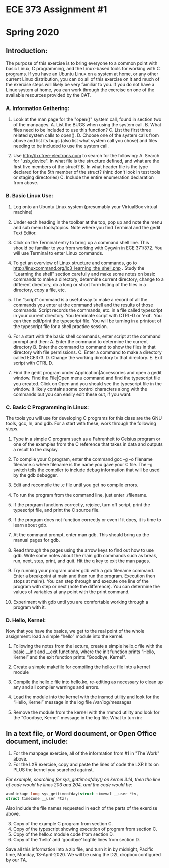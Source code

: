 # ECE 373 Assignment #1
# Spring 2020

## Introduction:
The purpose of this exercise is to bring everyone to a common point with basic Linux, C programming,
and the Linux-based tools for working with C programs. If you have an Ubuntu Linux on a system at
home, or any other current Linux distribution, you can do all of this exercise on it and much of the
exercise steps will likely be very familiar to you. If you do not have a Linux system at home, you can
work through the exercise on one of the available resources provided by the CAT.

### A. Information Gathering:
1. Look at the man page for the "open()" system call, found in section two of the manpages.
  A. List the BUGS when using the system call.
  B. What files need to be included to use this function?
  C. List the first three related system calls to open().
  D. Choose one of the system calls from above and list its bugs (also list what system call you
chose) and files needing to be included to use the system call.

2. Use http://lxr.free-electrons.com to search for the following:
  A. Search for "usb_device". In what file is the structure defined, and what are the first five
members of the struct?
  B. In what header file is the type declared for the 5th member of the struct? (hint: don't look in
test tools or staging directories)
  C. Include the entire enumeration declaration from above.

### B. Basic Linux Use:
1. Log onto an Ubuntu Linux system (presumably your VirtualBox virtual machine)

2. Under each heading in the toolbar at the top, pop up and note the menu and sub menu tools/topics.
Note where you find Terminal and the gedit Text Editor.

3. Click on the Terminal entry to bring up a command shell line. This should be familiar to you from
working with Cygwin in ECE 371/372. You will use Terminal to enter Linux commands.

4. To get an overview of Linux structure and commands, go to
http://linuxcommand.org/lc3_learning_the_shell.php . Study the “Learning the shell”
section carefully and make some notes on basic commands to make a directory, determine current
directory, change to a different directory, do a long or short form listing of the files in a directory,
copy a file, etc.

5. The “script” command is a useful way to make a record of all the commands you enter at the
command shell and the results of those commands. Script records the commands, etc. in a file
called typescript in your current directory. You terminate script with CTRL-D or 'exit'. You can
then edit/print the typescript file. You will be turning in a printout of the typescript file for a shell
practice session.

6. For a start with the basic shell commands, enter script at the command prompt and then:
  A. Enter the command to determine the current directory
  B. Enter the command to command to show the files in that directory with file permissions.
  C. Enter a command to make a directory called ECE373.
  D. Change the working directory to that directory.
  E. Exit script with CTRL D.

7. Find the gedit program under Application|Accessories and open a gedit window. Find the File|Open
menu command and find the typescript file you created. Click on Open and you should see the
typescript file in the window. It likely contains some control characters along with the commands
but you can easily edit these out, if you want.

### C. Basic C Programming in Linux:
The tools you will use for developing C programs for this class are the GNU tools, gcc, ln, and gdb. For
a start with these, work through the following steps.
1. Type in a simple C program such as a Fahrenheit to Celsius program or one of the examples from
the C reference that takes in data and outputs a result to the display.

2. To compile your C program, enter the command gcc -g -o filename filename.c where
filename is the name you gave your C file. The –g switch tells the compiler to include debug
information that will be used by the gdb debugger.

3. Edit and recompile the .c file until you get no compile errors.

4. To run the program from the command line, just enter ./filename.

5. If the program functions correctly, rejoice, turn off script, print the typescript file, and print the C
source file.

6. If the program does not function correctly or even if it does, it is time to learn about gdb.

7. At the command prompt, enter man gdb. This should bring up the manual pages for gdb.

8. Read through the pages using the arrow keys to find out how to use gdb. Write some notes about
the main gdb commands such as break, run, next, step, print, and quit. Hit the q key to exit the man
pages.

9. Try running your program under gdb with a gdb filename command. Enter a breakpoint at main
and then run the program. Execution then stops at main(). You can step through and execute one
line of the program with step or next (note the difference). You can determine the values of
variables at any point with the print command.

10. Experiment with gdb until you are comfortable working through a program with it.

### D. Hello, Kernel:
Now that you have the basics, we get to the real point of the whole assignment: load a simple “hello”
module into the kernel.
1. Following the notes from the lecture, create a simple hello.c file with the basic __init and __exit
functions, where the init function prints “Hello, Kernel” and the exit function prints “Goodbye,
Kernel”.

2. Create a simple makefile for compiling the hello.c file into a kernel module

3. Compile the hello.c file into hello.ko, re-editing as necessary to clean up any and all compiler
warnings and errors.

4. Load the module into the kernel with the insmod utility and look for the “Hello, Kernel”
message in the log file /var/log/messages

5. Remove the module from the kernel with the rmmod utility and look for the “Goodbye, Kernel”
message in the log file.
What to turn in:


## In a text file, or Word document, or Open Office document, include:
1) For the manpage exercise, all of the information from #1 in "The Work" above.
2) For the LXR exercise, copy and paste the lines of code the LXR hits on PLUS the kernel you
searched against. 

  _For example, searching for sys_gettimeofday() on kernel 3.14, then the line of
  code would be lines 203 and 204, and the code would be:_

  ```C
  asmlinkage long sys_gettimeofday(struct timeval __user *tv,
  struct timezone __user *tz);
  ```

  Also include the file names requested in each of the parts of the exercise above.

3) Copy of the example C program from section C.
4) Copy of the typescript showing execution of program from section C.
5) Copy of the hello.c module code from section D.
6) Copy of the 'hello' and 'goodbye' logfile lines from section D.

Save all this information into a zip file, and turn it in by midnight, Pacific time, Monday,
13-April-2020. We will be using the D2L dropbox configured by our TA.

